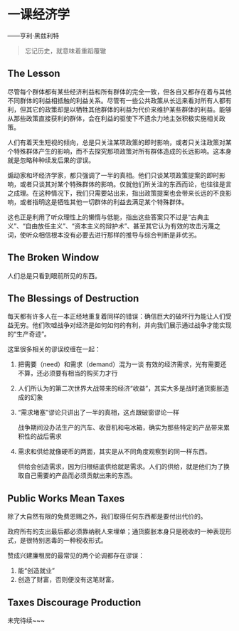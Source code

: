 # 一课经济学

——亨利·黑兹利特

> 忘记历史，就意味着重蹈覆辙

## The Lesson

尽管每个群体都有某些经济利益和所有群体的完全一致，但各自又都存在着与其他不同群体的利益相抵触的利益关系。尽管有一些公共政策从长远来看对所有人都有利，但其它的政策却是以牺牲其他群体的利益为代价来维护某些群体的利益。能够从那些政策直接获利的群体，会在利益的驱使下不遗余力地主张积极实施相关政策。

人们有着天生短视的倾向，总是只关注某项政策的即时影响，或者只关注政策对某个特殊群体产生的影响，而不去探究那项政策对所有群体造成的长远影响。这本身就是忽略种种续发后果的谬误。

煽动家和坏经济学家，都只强调了一半的真相。他们只谈某项政策提案的即时影响，或者只谈其对某个特殊群体的影响。仅就他们所关注的东西而论，也往往是言之成理。在这种情况下，我们只需要站出来，指出政策提案也会带来长远的不良影响，或者指明这是牺牲其他一切群体的利益去满足某个特殊群体。

这也正是利用了听众理性上的懒惰与低能，指出这些答案只不过是“古典主义”、“自由放任主义”、“资本主义的辩护术”、甚至其它认为有效的攻击污蔑之词，使听众相信根本没有必要去进行那样的推导与综合判断是非优劣。

## The Broken Window

人们总是只看到眼前所见的东西。

## The Blessings of Destruction

每天都有许多人在一本正经地重复着同样的错误：确信巨大的破坏行为能让人们受益无穷。他们吹嘘战争对经济是如何如何的有利，并向我们展示通过战争才能实现的“生产奇迹”。

这里很多相关的谬误绞缠在一起：

1. 把需要（need）和需求（demand）混为一谈
   有效的经济需求，光有需要还不算，还必须要有相当的购买力才行
   
2. 人们所认为的第二次世界大战带来的经济“收益”，其实大多是战时通货膨胀造成的幻象

3. “需求堵塞”谬论只讲出了一半的真相，这点跟破窗谬论一样

   战争期间没办法生产的汽车、收音机和电冰箱，确实为那些特定的产品带来累积性的战后需求

4. 需求和供给就像硬币的两面，其实是从不同角度观察到的同一样东西。

   供给会创造需求，因为归根结底供给就是需求。人们的供给，就是他们为了换取自己需要的产品而必须贡献出来的东西。

## Public Works Mean Taxes

除了大自然有限的免费恩赐之外，我们取得任何东西都是要付出代价的。

政府所有的支出最后都必须靠纳税人来埋单；通货膨胀本身只是税收的一种表现形式，是很特别恶毒的一种税收形式。

赞成兴建廉租房的最常见的两个论调都存在谬误：

1. 能“创造就业”
2. 创造了财富，否则便没有这笔财富。

## Taxes Discourage Production





未完待续~~~